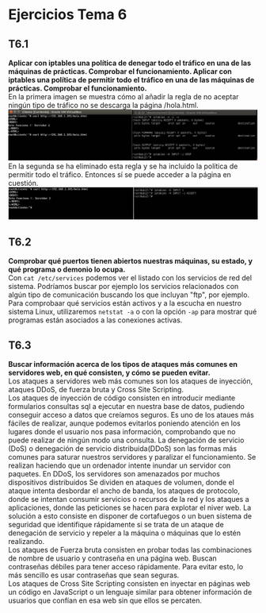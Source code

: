 ﻿Ejercicios Tema 6  
=================  

T6.1  
----  
**Aplicar con iptables una política de denegar todo el tráfico en una de las máquinas de prácticas. Comprobar el funcionamiento.  Aplicar con iptables una política de permitir todo el tráfico en una de las máquinas de prácticas. Comprobar el funcionamiento.**  
En la primera imagen se muestra cómo al añadir la regla de no aceptar ningún tipo de tráfico no se descarga la página /hola.html.  
![iptables1](https://github.com/JacintoCC/swap1415/blob/master/Ejercicios_Clase/T6.1.1.png)  
En la segunda se ha eliminado esta regla y se ha incluido la política de permitir todo el tráfico. Entonces sí se puede acceder a la página en cuestión.
![iptables2](https://github.com/JacintoCC/swap1415/blob/master/Ejercicios_Clase/T6.1.2.png)  

T6.2  
----  
**Comprobar qué puertos tienen abiertos nuestras máquinas, su estado, y qué programa o demonio lo ocupa.**  
Con `cat /etc/services` podemos ver el listado con los servicios de red del sistema. Podríamos buscar por ejemplo los servicios relacionados con algún tipo de comunicación buscando los que incluyan "ftp", por ejemplo.  
Para comprobaar qué servicios están activos y a la escucha en nuestro sistema Linux, utilizaremos `netstat -a` o con la opción `-ap` para mostrar qué programas están asociados a las conexiones activas.  

T6.3  
----  
**Buscar información acerca de los tipos de ataques más comunes en servidores web, en qué consisten, y cómo se pueden evitar.**  
Los ataques a servidores web más comunes son los ataques de inyección, ataques DDoS, de fuerza bruta y Cross Site Scripting.  
Los ataques de inyección de código consisten en introducir mediante formularios consultas sql a ejecutar en nuestra base de datos, pudiendo conseguir acceso a datos que creíamos seguros. Es uno de los ataues más fáciles de realizar, aunque podemos evitarlos poniendo atención en los lugares donde el usuario nos pasa información, comprobando que no puede realizar de ningún modo una consulta.
La denegación de servicio (DoS) o denegación de servicio distribuida(DDoS) son las formas más comunes para saturar nuestros servidores y paralizar el funcionamiento. Se realizan haciendo que un ordenador intente inundar un servidor con paquetes. En DDoS, los servidores son amenazados por muchos dispositivos distribuidos Se dividen en ataques de volumen, donde el ataque intenta desbordar el ancho de banda, los ataques de protocolo, donde se intentan consumir servicios o recursos de la red y los ataques a aplicaciones, donde las peticiones se hacen para explotar el niver web. La solución a esto consiste en disponer de cortafuegos o un buen sistema de seguridad que identifique rápidamente si se trata de un ataque de denegación de servicio y repeler a la máquina o máquinas que lo estén realizando.  
Los ataques de Fuerza bruta consisten en probar todas las combinaciones de nombre de usuario y contraseña en una página web. Buscan contraseñas débiles para tener acceso rápidamente. Para evitar esto, lo más sencillo es usar contraseñas que sean seguras.  
Los ataques de Cross Site Scripting consisten en inyectar en páginas web un código en JavaScript o un lenguaje similar para obtener información de usuarios que confían en esa web sin que ellos se percaten.
